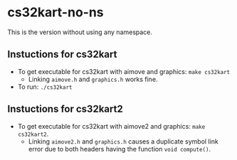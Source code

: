 # cs32kart-no-ns
This is the version without using any namespace.

## Instuctions for cs32kart
- To get executable for cs32kart with aimove and graphics: `make cs32kart`
    - Linking `aimove.h` and `graphics.h` works fine.
- To run: `./cs32kart`

## Instuctions for cs32kart2
- To get executable for cs32kart with aimove2 and graphics: `make cs32kart2`.
    - Linking `aimove2.h` and `graphics.h` causes a duplicate symbol link error due to both headers having the function `void compute()`.